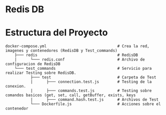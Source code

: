 # Redis DB

# Estructura del Proyecto

    docker-compose.yml                               # Crea la red, imagenes y contenedores (RedisDB y Test_commands)
        ├─── redis                                   # RedisDB
        |      └─── redis.conf                       # Archivo de configuracion de RedisDB
        └─── test_commands                           # Servicio para realizar Testing sobre RedisDB.
               ├─── test                             # Carpeta de Test
               |      ├─── connection.test.js        # Testing de la conexion.
               |      ├─── commands.test.js          # Testing sobre comandos basicos (get, set, call, getBuffer, exists, keys
               |      ├─── command.hash.test.js      # Archivos de Test
               └─── Dockerfile.js                    # Acciones sobre el contenedor
